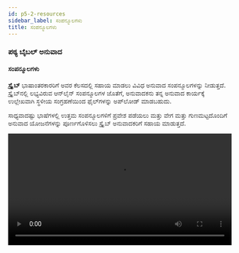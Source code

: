```yaml
---
id: p5-2-resources
sidebar_label: ಸಂಪನ್ಮೂಲಗಳು
title: ಸಂಪನ್ಮೂಲಗಳು
---
```

### ಪಠ್ಯ ಬೈಬಲ್ ಅನುವಾದ

#### ಸಂಪನ್ಮೂಲಗಳು

**ಸ್ಕ್ರೈಬ್** ಭಾಷಾಂತರಕಾರರಿಗೆ ಅವರ ಕೆಲಸದಲ್ಲಿ ಸಹಾಯ ಮಾಡಲು ವಿವಿಧ ಅನುವಾದ ಸಂಪನ್ಮೂಲಗಳನ್ನು ನೀಡುತ್ತದೆ. ಸ್ಕ್ರೈಬ್‌ನಲ್ಲಿ ಲಭ್ಯವಿರುವ ಆನ್‌ಲೈನ್ ಸಂಪನ್ಮೂಲಗಳ ಜೊತೆಗೆ, ಅನುವಾದಕನು ತನ್ನ ಅನುವಾದ ಕಾರ್ಯಕ್ಕೆ ಉಲ್ಲೇಖವಾಗಿ ಸ್ಥಳೀಯ ಸಂಗ್ರಹಣೆಯಿಂದ ಫೈಲ್‌ಗಳನ್ನು ಅಪ್‌ಲೋಡ್ ಮಾಡಬಹುದು.

ಸಾಧ್ಯವಾದಷ್ಟು ಭಾಷೆಗಳಲ್ಲಿ ಉತ್ತಮ ಸಂಪನ್ಮೂಲಗಳಿಗೆ ಪ್ರವೇಶ ಪಡೆಯಲು ಮತ್ತು ವೇಗ ಮತ್ತು ಗುಣಮಟ್ಟದೊಂದಿಗೆ ಅನುವಾದ ಯೋಜನೆಗಳನ್ನು ಪೂರ್ಣಗೊಳಿಸಲು ಸ್ಕ್ರೈಬ್ ಅನುವಾದಕರಿಗೆ ಸಹಾಯ ಮಾಡುತ್ತದೆ.

<video controls src="/0.5.6/en-import-resources.mov" width="100%" type="video/mov"/>

#### ಸಂಪನ್ಮೂಲಗಳ ವಿಧಗಳು

ಕೆಳಗಿನ ಸಂಪನ್ಮೂಲಗಳು ಸ್ಕ್ರೈಬ್‌ನಲ್ಲಿ ಲಭ್ಯವಿದೆ

<h3>ಬೈಬಲ್</h3>

ನೀವು ಬೈಬಲ್ ಮೇಲೆ ಕ್ಲಿಕ್ ಮಾಡಿದರೆ ಮೂರು ಟ್ಯಾಬ್‌ಗಳಿವೆ:

### ಬೈಬಲ್, ರಿಸೋರ್ಸ್, ಕಲೆಕ್ಷನ್ 

**<i>ನಿಮ್ಮ ಆಯ್ಕೆಯ ಬೈಬಲ್ ಅನ್ನು ಡೌನ್‌ಲೋಡ್ ಮಾಡಲು,</i>**  **ರಿಸೋರ್ಸ್ ಟ್ಯಾಬ್**.

ಬೈಬಲ್‌ನಿಂದ ಸಂಪನ್ಮೂಲಗಳನ್ನು ಪೂರ್ವನಿಯೋಜಿತವಾಗಿ ಇಂಗ್ಲಿಷ್‌ನಲ್ಲಿ ಪ್ರದರ್ಶಿಸಲಾಗುತ್ತದೆ; ಇತರ ಭಾಷೆಗಳಲ್ಲಿ ಸಂಪನ್ಮೂಲಗಳನ್ನು ಡೌನ್‌ಲೋಡ್ ಮಾಡಲು, ಸೂಚನೆಗಳನ್ನು ಅನುಸರಿಸಿ.
- **ರಿಸೋರ್ಸ** ಟ್ಯಾಬ್ ಮೇಲೆ ಕ್ಲಿಕ್ ಮಾಡಿ
- ಭಾಷಾ ಡ್ರಾಪ್-ಡೌನ್‌ನಿಂದ **ಭಾಷೆ** ಆಯ್ಕೆಮಾಡಿ
- **ಟೈಪ್** ಡ್ರಾಪ್‌ಡೌನ್‌ನಿಂದ **ಬೈಬಲ್** ಅಥವಾ **ಅಲೈನ್ಡ್ ಬೈಬಲ್** ಆಯ್ಕೆಮಾಡಿ
- ಡೌನ್‌ಲೋಡ್ ಐಕಾನ್ ಆಯ್ಕೆಮಾಡಿ

ಒಮ್ಮೆ ನೀವು ಬೈಬಲ್ ಟ್ಯಾಬ್ ಅನ್ನು ಕ್ಲಿಕ್ ಮಾಡಿದರೆ, ಡೌನ್‌ಲೋಡ್ ಮಾಡಿದ ಬೈಬಲ್ ಪಟ್ಟಿಯ ಮೇಲ್ಭಾಗದಲ್ಲಿರುತ್ತದೆ. ಡೌನ್‌ಲೋಡ್ ಮಾಡಲಾದ ಸಂಪನ್ಮೂಲಗಳನ್ನು ಟ್ರ್ಯಾಕ್ ಮಾಡಲು ಇದು ನಿಮ್ಮನ್ನು ಅನುಮತಿಸುತ್ತದೆ.
ಸಂಪನ್ಮೂಲ ವಿಭಾಗದಲ್ಲಿ ಒದಗಿಸಲಾದ ವಿಂಡೋದಲ್ಲಿ ಭಾಷೆ ಮತ್ತು ಟೈಪ್‌ನಂತಹ ಮಾಹಿತಿಯನ್ನು ನಮೂದಿಸುವ ಮೂಲಕ ನೀವು ಬೈಬಲ್ ಅನ್ನು ಆಯ್ಕೆ ಮಾಡಬಹುದು.
ಬೈಬಲ್ ಟ್ಯಾಬ್ ಅನ್ನು ಕ್ಲಿಕ್ ಮಾಡುವ ಮೂಲಕ, ನೀವು ಡೌನ್‌ಲೋಡ್ ಮಾಡಿದ ಬೈಬಲ್ ಅನ್ನು ಉಲ್ಲೇಖಕ್ಕಾಗಿ ಪ್ರವೇಶಿಸಲು ಸಾಧ್ಯವಾಗುತ್ತದೆ.

**<i>ಸ್ಥಳೀಯದಿಂದ ರಿಸೋರ್ಸ ಅಪ್‌ಲೋಡ್ ಮಾಡಲು,</i>**  **ಕಲೆಕ್ಷನ್ ಟ್ಯಾಬ್**

ಇದಕ್ಕಾಗಿ ಸ್ಕ್ರಿಪ್ಚರ್ ಬುರ್ರಿಟೋ ಸಕ್ರಿಯಗೊಳಿಸಿದ ಸಂಪನ್ಮೂಲ ಫೋಲ್ಡರ್ ಅಗತ್ಯವಿದೆ.[ಸ್ಕ್ರಿಪ್ಚರ್ ಬುರ್ರಿಟೋ ಫೋಲ್ಡರ್ ಅನ್ನು ಹೇಗೆ ರಚಿಸುವುದು?](../../How-to/p9-1-scripture%20burrito)

ಸ್ಕ್ರೈಬ್‌ಗೆ ಅಪ್‌ಲೋಡ್ ಮಾಡುವ ಮೂಲಕ ನಿಮ್ಮ ಸ್ಥಳೀಯ ಕಂಪ್ಯೂಟರ್‌ನಿಂದ ಸಂಪನ್ಮೂಲಗಳನ್ನು ಸಹ ನೀವು ಉಲ್ಲೇಖಿಸಬಹುದು.

- ಸ್ಥಳೀಯ ಸಂಗ್ರಹಣೆಯಿಂದ ಸಂಪನ್ಮೂಲಗಳನ್ನು ಆಮದು ಮಾಡಿಕೊಳ್ಳಲು **ಕಲೆಕ್ಷನ್** ಟ್ಯಾಬ್ ಮೇಲೆ ಕ್ಲಿಕ್ ಮಾಡಿ
- **ಸೆಲೆಕ್ಟ್ ಫೋಲ್ಡರ್** ಮೇಲೆ ಕ್ಲಿಕ್ ಮಾಡಿ
- ನೀವು ಅಪ್‌ಲೋಡ್ ಮಾಡಲು ಬಯಸುವ ನಿಮ್ಮ ಕಂಪ್ಯೂಟರ್‌ನಿಂದ ಫೈಲ್ ಅನ್ನು ಆಯ್ಕೆಮಾಡಿ
- ಅಪ್ಲೋಡ್ ಆಯ್ಕೆಯನ್ನು ಆರಿಸಿ
- ನೀವು **ಬೈಬಲ್** ಟ್ಯಾಬ್ ಅನ್ನು ಕ್ಲಿಕ್ ಮಾಡಿದರೆ ಫೈಲ್ ಅನ್ನು ನೋಡಲು ನಿಮಗೆ ಸಾಧ್ಯವಾಗುತ್ತದೆ.

<video controls src="/0.5.6/en-import-resources-bible.mov" width="100%" type="video/mov"/>

### ಇತರ ಉಲ್ಲೇಖ ಸಂಪನ್ಮೂಲಗಳನ್ನು ಡೌನ್‌ಲೋಡ್ ಮಾಡಲು

ಕೆಳಗಿನ ಸಂಪನ್ಮೂಲಗಳನ್ನು **ಆನ್‌ಲೈನ್** ಮತ್ತು **ಆಫ್‌ಲೈನ್** ಎರಡನ್ನೂ ಬಳಸಬಹುದು: **ಅನುವಾದ ಟಿಪ್ಪಣಿಗಳು, ಅನುವಾದ ಪದಗಳು, ಅನುವಾದ ಪ್ರಶ್ನೆಗಳು, ಅನುವಾದ ಅಕಾಡೆಮಿ ಮತ್ತು OBS ಸಂಪನ್ಮೂಲಗಳು**

ಬಳಕೆದಾರರು ಈ ಸಂಪನ್ಮೂಲಗಳ ಮೇಲೆ ಕ್ಲಿಕ್ ಮಾಡುವ ಮೂಲಕ ಆನ್‌ಲೈನ್‌ನಲ್ಲಿ ಪ್ರವೇಶಿಸಬಹುದು. ಆದಾಗ್ಯೂ, ಆನ್‌ಲೈನ್ ಬಳಕೆಗಾಗಿ, ಸಂಪನ್ಮೂಲದ ಬಳಕೆಯ ಉದ್ದಕ್ಕೂ ಇಂಟರ್ನೆಟ್ ಸಂಪರ್ಕದ ಅಗತ್ಯವಿದೆ ಎಂಬುದನ್ನು ಗಮನಿಸುವುದು ಮುಖ್ಯ.

#### ಸಂಪನ್ಮೂಲಗಳನ್ನು ಡೌನ್‌ಲೋಡ್ ಮಾಡಲು ಹಂತಗಳು

- ಇಚ್ಚಿಸಿದ ಭಾಷೆಗಾಗಿ ಅನುವಾದ ನೋಟ್‌ಗಳ ಮೇಲೆ ಹೋವರ್ ಮಾಡಿ
- ಬಲಭಾಗದಲ್ಲಿ, ಡೌನ್‌ಲೋಡ್ ಐಕಾನ್ ಕ್ಲಿಕ್ ಮಾಡಿ <img src="/0.5.3/download.png"  width="30px" alt="download"/>
- ಆಯ್ಕೆಮಾಡಿದ ಸಂಪನ್ಮೂಲವನ್ನು ಡೌನ್‌ಲೋಡ್ ಮಾಡಲಾಗುತ್ತದೆ ಮತ್ತು **ಸಂಪನ್ಮೂಲ ಡೌನ್‌ಲೋಡ್ ಮುಗಿದಿದೆ** ಎಂಬ ಸಂದೇಶವು ಕೆಳಗಿನ ಎಡಭಾಗದಲ್ಲಿ ಗೋಚರಿಸುತ್ತದೆ
- ಡೌನ್‌ಲೋಡ್ ಮಾಡಿದ ಸಂಪನ್ಮೂಲವು ಸಂಪನ್ಮೂಲ ಪಟ್ಟಿಯ ಮೇಲ್ಭಾಗದಲ್ಲಿ **ಡೌನ್‌ಲೋಡ್ ಮಾಡಿದ ಸಂಪನ್ಮೂಲಗಳು** ಅಡಿಯಲ್ಲಿ ಗೋಚರಿಸುತ್ತದೆ
- ಡೌನ್‌ಲೋಡ್ ಮಾಡಿದ ಸಂಪನ್ಮೂಲಗಳಲ್ಲಿ **ರಿಫ್ರೆಶ್ ಐಕಾನ್** ಇದೆ <img src="/0.5.3/refreshbutton.png"  width="30px" alt="refresh"/> ಇದು ನವೀಕರಣಗಳಿಗಾಗಿ ಪರಿಶೀಲಿಸಲು ನಿಮಗೆ ಅನುಮತಿಸುತ್ತದೆ
   - ನವೀಕರಣಗಳು ಲಭ್ಯವಿದ್ದರೆ, ಸಂಪನ್ಮೂಲವನ್ನು ಇತ್ತೀಚಿನ ಆವೃತ್ತಿಗೆ ನವೀಕರಿಸಲಾಗುತ್ತದೆ
   - ಯಾವುದೇ ನವೀಕರಣಗಳು ಲಭ್ಯವಿಲ್ಲದಿದ್ದರೆ, ಯಾವುದೇ ನವೀಕರಣಗಳು ಲಭ್ಯವಿಲ್ಲ ಎಂದು ಹೇಳುವ ಪಾಪ್-ಅಪ್ ಸಂದೇಶವು ಕಾಣಿಸಿಕೊಳ್ಳುತ್ತದೆ
- ಬಳಕೆಯಾಗದ ಸಂಪನ್ಮೂಲಗಳನ್ನು ತೆಗೆದುಹಾಕಲು **ಟ್ರ್ಯಾಶ್ ಬಿನ್** ಐಕಾನ್ ಕ್ಲಿಕ್ ಮಾಡಿ <img src="/0.5.3/trashbin.png"  width="30px" alt="trashbin"/>



:::note ಟಿಪ್ಪಣಿ

ಬೈಬಲ್ ಅನುವಾದ ಪದಗಳ ಪಟ್ಟಿ ಮತ್ತು OBS ಅನುವಾದ ಪದಗಳ ಪಟ್ಟಿಯನ್ನು **ಆನ್‌ಲೈನ್‌ನಲ್ಲಿ ಮಾತ್ರ** ಬಳಸಬಹುದು (ಅನುವಾದ ಪದಗಳ ಪಟ್ಟಿಯನ್ನು ನೋಡಿ).

:::


<video controls src="/0.5.6/en-download-resources-cmn.mov" width="100%" type="video/mov"/>

### ಅನುವಾದ ಟಿಪ್ಪಣಿಗಳು
(ಆನ್‌ಲೈನ್ ಮತ್ತು ಆಫ್‌ಲೈನ್‌ನಲ್ಲಿ ಲಭ್ಯವಿದೆ)

ಸ್ಕ್ರೈಬ್ ಪ್ರಸ್ತುತ ವಿವಿಧ ಭಾಷೆಗಳಲ್ಲಿ ಅನುವಾದ ಟಿಪ್ಪಣಿಗಳನ್ನು (ಆನ್‌ಲೈನ್ ಮತ್ತು ಆಫ್‌ಲೈನ್) ಬೆಂಬಲಿಸುತ್ತದೆ.

<video controls src="/0.5.6/en-import-resources-trans-notes.mov" width="100%" type="video/mov"/>

### ಅನುವಾದ ಪದಗಳ ಪಟ್ಟಿ (ಆನ್‌ಲೈನ್‌ನಲ್ಲಿ ಮಾತ್ರ ಲಭ್ಯವಿದೆ)

ಈ ವಿಭಾಗವು ಪ್ರಮುಖ ಬೈಬಲ್ನ ಪದಗಳ ಪಟ್ಟಿಯನ್ನು ನೀಡುತ್ತದೆ.

#### ಅನುವಾದ ಪದಗಳ ಪಟ್ಟಿಯನ್ನು ಉಲ್ಲೇಖಿಸಲು ಕ್ರಮಗಳು

- ಯೋಜನೆಯನ್ನು ತೆರೆಯಿರಿ ಮತ್ತು, ಹೊಸ ಲೇಔಟ್ ಐಕಾನ್ ಮೇಲೆ ಕ್ಲಿಕ್ ಮಾಡಿ
- ಹೊಸ ಕಾಲಮ್‌ನಲ್ಲಿ, **ಸಂಪನ್ಮೂಲ ಆಯ್ಕೆ** ಮೇಲೆ ಕ್ಲಿಕ್ ಮಾಡಿ ಅಥವಾ ಮಾಡ್ಯೂಲ್ ಅನ್ನು ಲೋಡ್ ಮಾಡಿ
- ಈ ಕ್ರಿಯೆಯು ಸಂಪನ್ಮೂಲ ಪುಟವನ್ನು ತೆರೆಯುತ್ತದೆ
- ಅಲ್ಲಿಂದ, ನಿಮಗೆ ಅಗತ್ಯವಿರುವ ಭಾಷೆಗಾಗಿ ಅನುವಾದ ಪದಗಳ ಪಟ್ಟಿಯನ್ನು ಆಯ್ಕೆಮಾಡಿ
- ಆಯ್ಕೆ ಮಾಡಿದ ಸಂಪನ್ಮೂಲವು ನಂತರ ಉಲ್ಲೇಖ ಕಾಲಮ್‌ನಲ್ಲಿ ಗೋಚರಿಸುತ್ತದೆ

<video controls src="/0.5.6/en-import-resources-transwordlist.mov" width="100%" type="video/mov"/>

### ಅನುವಾದ ಪದಗಳು
(ಆನ್‌ಲೈನ್ ಮತ್ತು ಆಫ್‌ಲೈನ್‌ನಲ್ಲಿ ಲಭ್ಯವಿದೆ)

ಅನುವಾದ ಪದಗಳ ಪಟ್ಟಿಯನ್ನು ಮೂರು ವರ್ಗಗಳಾಗಿ ವಿಂಗಡಿಸಲಾಗಿದೆ:

**KT-ಕೀ ನಿಯಮಗಳು** - ಈ ಪಟ್ಟಿಯು ವ್ಯಾಖ್ಯಾನಗಳು, ಅನುವಾದ ಸಲಹೆಗಳು, ಬೈಬಲ್ ಉಲ್ಲೇಖಗಳು ಮತ್ತು ಪದ ಡೇಟಾದೊಂದಿಗೆ ಬೈಬಲ್‌ನಿಂದ ಹಲವಾರು ಪ್ರಮುಖ ಪದಗಳನ್ನು ಒಳಗೊಂಡಿದೆ.

**ಹೆಸರುಗಳು** - ಈ ಪಟ್ಟಿಯು ಸತ್ಯಗಳು, ಬೈಬಲ್ ಉಲ್ಲೇಖಗಳು, ಬೈಬಲ್ ಕಥೆಗಳಿಂದ ಉದಾಹರಣೆಗಳು ಮತ್ತು ಬೈಬಲ್ನಲ್ಲಿರುವ ಜನರ ಬಗ್ಗೆ ಪದ ಡೇಟಾವನ್ನು ಒಳಗೊಂಡಿದೆ.

**ಇತರ** - ಇದು ಹೆಚ್ಚುವರಿ ಬೈಬಲ್ ಪದಗಳ ಪಟ್ಟಿಯಾಗಿದೆ. ವ್ಯಾಖ್ಯಾನ, ಬೈಬಲ್ ಉಲ್ಲೇಖಗಳು ಮತ್ತು ಪದ ಡೇಟಾವನ್ನು ಪಟ್ಟಿಯಲ್ಲಿ ಸೇರಿಸಲಾಗಿದೆ.

<video controls src="/0.5.6/en-import-resources-transwords.mov" width="100%" type="video/mov"/>

### ಅನುವಾದ ಪ್ರಶ್ನೆ
(ಆನ್‌ಲೈನ್ ಮತ್ತು ಆಫ್‌ಲೈನ್‌ನಲ್ಲಿ ಲಭ್ಯವಿದೆ)

ಈ ಸಂಪನ್ಮೂಲ ವರ್ಗವು ನಿರ್ದಿಷ್ಟ ಬೈಬಲ್ ಪುಸ್ತಕಗಳನ್ನು ವಿಶ್ಲೇಷಿಸಲು ಮತ್ತು ಅರ್ಥಮಾಡಿಕೊಳ್ಳಲು ಅನುವಾದಕರಿಗೆ ಸಹಾಯ ಮಾಡಲು ವಿನ್ಯಾಸಗೊಳಿಸಲಾದ ಪ್ರಶ್ನೆಗಳನ್ನು ಒಳಗೊಂಡಿದೆ.
<img src="/0.5.6/en-Translationques.PNG"  width="1000px" alt="file menu"/>

### ಅನುವಾದ ಅಕಾಡೆಮಿ
(ಆನ್‌ಲೈನ್ ಮತ್ತು ಆಫ್‌ಲೈನ್‌ನಲ್ಲಿ ಲಭ್ಯವಿದೆ)

ಭಾಷಾಂತರ ಅಕಾಡೆಮಿಯು ಬೈಬಲ್ ಭಾಷಾಂತರ ಮಾಹಿತಿ ಮತ್ತು ಅನುವಾದಕರಿಗೆ ಸೂಚನೆಗಳಿಗಾಗಿ ಒಂದು ಸಂಪನ್ಮೂಲವಾಗಿದೆ.
<img src="/0.5.6/en-transacademy.PNG"  width="1000px" alt="file menu"/>

<!-- ##
To import a resource, follow the steps below.
<video controls src="/0.5.3/importresourcesep.mov" width="100%" type="video/mov"/> -->

### 

### 

### ಓಪನ್ ಬೈಬಲ್ ಸ್ಟೋರೀಸ್ (OBS)

ಓಪನ್ ಬೈಬಲ್ ಸ್ಟೋರೀಸ್ ಎನ್ನುವುದು ಸುಲಭವಾಗಿ ಅರ್ಥಮಾಡಿಕೊಳ್ಳಬಹುದಾದ ಪಠ್ಯದಲ್ಲಿ ಅನುವಾದಕ್ಕಾಗಿ ಲಭ್ಯವಿರುವ ಪ್ರಮುಖ ಬೈಬಲ್ ಕಥೆಗಳ ಸಂಗ್ರಹವಾಗಿದೆ.

ಓಪನ್ ಬೈಬಲ್ ಸ್ಟೋರೀಸ್ ಮೇಲೆ ಕ್ಲಿಕ್ ಮಾಡಿದರೆ ಮೂರು ಟ್ಯಾಬ್‌ಗಳಿವೆ

#### OBS, ರಿಸೋರ್ಸ, ಕಲೆಕ್ಷನ್ 

**<i>ನಿಮ್ಮ ಆಯ್ಕೆಯ ಬೈಬಲ್ ಕಥೆಯನ್ನು ಡೌನ್‌ಲೋಡ್ ಮಾಡಲು</i>** **ರಿಸೋರ್ಸ** ಟ್ಯಾಬ್

ಬೈಬಲ್‌ನಿಂದ ಸಂಪನ್ಮೂಲಗಳನ್ನು ಪೂರ್ವನಿಯೋಜಿತವಾಗಿ ಇಂಗ್ಲಿಷ್‌ನಲ್ಲಿ ಪ್ರದರ್ಶಿಸಲಾಗುತ್ತದೆ; ಇತರ ಭಾಷೆಗಳಲ್ಲಿ ಸಂಪನ್ಮೂಲಗಳನ್ನು ಡೌನ್‌ಲೋಡ್ ಮಾಡಲು, ಸೂಚನೆಗಳನ್ನು ಅನುಸರಿಸಿ.

- **ರಿಸೋರ್ಸ** ಟ್ಯಾಬ್ ಮೇಲೆ ಕ್ಲಿಕ್ ಮಾಡಿ
- ನೀವು ಡೌನ್‌ಲೋಡ್ ಮಾಡಲು ಬಯಸುವ ಸ್ಟೋರೀಸ್ ಆರಿಸಿ
- ಡೌನ್‌ಲೋಡ್ ಐಕಾನ್ ಆಯ್ಕೆಮಾಡಿ
- ಡೌನ್‌ಲೋಡ್ ಮಾಡಿದ ಬೈಬಲ್ ಕಥೆಯು OBS ಟ್ಯಾಬ್‌ನಲ್ಲಿ ಕಾಣಿಸುತ್ತದೆ. ಡೌನ್‌ಲೋಡ್ ಮಾಡಲಾದ ಸಂಪನ್ಮೂಲಗಳನ್ನು ಟ್ರ್ಯಾಕ್ ಮಾಡಲು ಇದು ನಿಮ್ಮನ್ನು ಅನುಮತಿಸುತ್ತದೆ.
- ಸಂಪನ್ಮೂಲ ವಿಭಾಗದಲ್ಲಿ ಭಾಷೆಯನ್ನು ಆಯ್ಕೆ ಮಾಡುವ ಮೂಲಕ ನೀವು OBS ಅನ್ನು ಸಹ ಆಯ್ಕೆ ಮಾಡಬಹುದು.
- OBS ಟ್ಯಾಬ್ ಅನ್ನು ಕ್ಲಿಕ್ ಮಾಡುವುದರ ಮೂಲಕ, ನೀವು ಡೌನ್‌ಲೋಡ್ ಮಾಡಿದ OBS ಕಥೆಯನ್ನು ಉಲ್ಲೇಖಕ್ಕಾಗಿ ಪ್ರವೇಶಿಸಲು ಸಾಧ್ಯವಾಗುತ್ತದೆ.

<video controls src="/0.5.6/en-obsresourcedownload.mov" width="100%" type="video/mov"/>

**<i>ಸ್ಥಳೀಯದಿಂದ ಸಂಪನ್ಮೂಲಗಳನ್ನು ಅಪ್‌ಲೋಡ್ ಮಾಡಲು</i>** **ಕಲೆಕ್ಷನ್** tab

ಇದಕ್ಕಾಗಿ ಸ್ಕ್ರಿಪ್ಚರ್ ಬುರ್ರಿಟೋ ಸಕ್ರಿಯಗೊಳಿಸಿದ ಸಂಪನ್ಮೂಲ ಫೋಲ್ಡರ್ ಅಗತ್ಯವಿದೆ. [ಸ್ಕ್ರಿಪ್ಚರ್ ಬುರ್ರಿಟೋ ಫೋಲ್ಡರ್ ಅನ್ನು ಹೇಗೆ ರಚಿಸುವುದು?](../../How-to/p9-1-scripture%20burrito)

**ಸ್ಕ್ರೈಬ್** ಗೆ ಅಪ್‌ಲೋಡ್ ಮಾಡುವ ಮೂಲಕ ನಿಮ್ಮ ಸ್ಥಳೀಯ ಕಂಪ್ಯೂಟರ್‌ನಿಂದ ಸಂಪನ್ಮೂಲಗಳನ್ನು ಸಹ ನೀವು ಉಲ್ಲೇಖಿಸಬಹುದು.

- ಸ್ಥಳೀಯ ಸಂಗ್ರಹಣೆಯಿಂದ ಸಂಪನ್ಮೂಲಗಳನ್ನು ಆಮದು ಮಾಡಿಕೊಳ್ಳಲು **ಕಲೆಕ್ಷನ್** ಟ್ಯಾಬ್ ಮೇಲೆ ಕ್ಲಿಕ್ ಮಾಡಿ
- **ಸೆಲೆಕ್ಟ್ ಫೋಲ್ಡರ್** ಮೇಲೆ ಕ್ಲಿಕ್ ಮಾಡಿ
- ನೀವು ಅಪ್‌ಲೋಡ್ ಮಾಡಲು ಬಯಸುವ ನಿಮ್ಮ ಕಂಪ್ಯೂಟರ್‌ನಿಂದ ಫೈಲ್ ಅನ್ನು ಆಯ್ಕೆಮಾಡಿ
- ಅಪ್ಲೋಡ್ ಆಯ್ಕೆಯನ್ನು ಆರಿಸಿ
   ನೀವು OBS ಟ್ಯಾಬ್ ಅನ್ನು ಕ್ಲಿಕ್ ಮಾಡಿದರೆ ಫೈಲ್ ಅನ್ನು ನೋಡಲು ನಿಮಗೆ ಸಾಧ್ಯವಾಗುತ್ತದೆ.

<video controls src="/0.5.6/en-obsresoucollection.mov" width="100%" type="video/mov"/>

### OBS ಅನುವಾದ ಟಿಪ್ಪಣಿಗಳು

OBS ಅನುವಾದ ಟಿಪ್ಪಣಿಗಳು ಅನುವಾದಕರಿಗೆ ಅವರ ಅನುವಾದ ಕಾರ್ಯದಲ್ಲಿ ಸಹಾಯ ಮಾಡಲು ಕಥೆಗಳಿಗೆ ವಿವರಣಾತ್ಮಕ ಮಾಹಿತಿಯನ್ನು ಒದಗಿಸುತ್ತದೆ.

<img src="/0.5.6/en-obstransnotes.PNG"  width="1000px" alt="file menu"/>
<img src="/0.5.6/en-obstransnotes1.PNG"  width="1000px" alt="file menu"/>

### OBS ಅನುವಾದ ಪ್ರಶ್ನೆಗಳು

ಈ ಪ್ರಶ್ನೆಗಳು ಅನುವಾದಕರಿಗೆ ಉದ್ದೇಶಿತ ಅರ್ಥವನ್ನು ಪ್ರೇಕ್ಷಕರಿಗೆ ಸ್ಪಷ್ಟವಾಗಿ ತಿಳಿಸಲಾಗಿದೆಯೇ ಎಂದು ನಿರ್ಧರಿಸಲು ಅನುವು ಮಾಡಿಕೊಡುತ್ತದೆ.
<img src="/0.5.6/en-obstransques.PNG"  width="1000px" alt="file menu"/>
<img src="/0.5.6/en-Translationques1.PNG"  width="1000px" alt="file menu"/>

### OBS ಅನುವಾದ ಪದಗಳ ಪಟ್ಟಿ

ಈ ವಿಭಾಗವು ಪ್ರಮುಖ ಬೈಬಲ್ ಪದಗಳ ಪಟ್ಟಿಯನ್ನು ನೀಡುತ್ತದೆ.
<img src="/0.5.6/en-obstranswl.PNG"  width="1000px" alt="file menu"/>
<img src="/0.5.6/en-obstranswl1.PNG"  width="1000px" alt="file menu"/>

### ಆಡಿಯೋ
**ಆಡಿಯೊ ಸಂಪನ್ಮೂಲವನ್ನು ಆಮದು ಮಾಡಿಕೊಳ್ಳಲು ಕ್ರಮಗಳು**

ಇದಕ್ಕಾಗಿ ಸ್ಕ್ರಿಪ್ಚರ್ ಬುರ್ರಿಟೋ ಸಕ್ರಿಯಗೊಳಿಸಿದ ಸಂಪನ್ಮೂಲ ಫೋಲ್ಡರ್ ಅಗತ್ಯವಿದೆ. [ಸ್ಕ್ರಿಪ್ಚರ್ ಬುರ್ರಿಟೋ ಫೋಲ್ಡರ್ ಅನ್ನು ಹೇಗೆ ರಚಿಸುವುದು?](../../How-to/p9-1-scripture%20burrito)

- ಪ್ರಾಜೆಕ್ಟ್ ತೆರೆಯಿರಿ ಮತ್ತು ಎಡಿಟರ್ ಪೇನ್‌ನಲ್ಲಿ ಹೊಸ ಲೇಔಟ್ ಐಕಾನ್ ಮೇಲೆ ಕ್ಲಿಕ್ ಮಾಡಿ
- ಹೊಸ ಕಾಲಮ್‌ನಲ್ಲಿ, **ಕಲೆಕ್ಷನ್** ಮೇಲೆ ಕ್ಲಿಕ್ ಮಾಡಿ
- ಈ ಕ್ರಿಯೆಯು ಸಂಪನ್ಮೂಲ ಪುಟವನ್ನು ತೆರೆಯುತ್ತದೆ
- **ಆಡಿಯೋ** ಆಯ್ಕೆಮಾಡಿ
- ಸ್ಥಳೀಯ ಸಂಗ್ರಹಣೆಯಿಂದ ಸಂಪನ್ಮೂಲಗಳನ್ನು ಆಮದು ಮಾಡಿಕೊಳ್ಳಲು **ಕಲೆಕ್ಷನ್** ಟ್ಯಾಬ್ ಮೇಲೆ ಕ್ಲಿಕ್ ಮಾಡಿ
- **ಸೆಲೆಕ್ಟ್ ಫೋಲ್ಡರ್** ಮೇಲೆ ಕ್ಲಿಕ್ ಮಾಡಿ
- ನೀವು ಅಪ್‌ಲೋಡ್ ಮಾಡಲು ಬಯಸುವ ನಿಮ್ಮ ಕಂಪ್ಯೂಟರ್‌ನಿಂದ ಫೈಲ್ ಅನ್ನು ಆಯ್ಕೆಮಾಡಿ
- ಅಪ್ಲೋಡ್ ಆಯ್ಕೆಯನ್ನು ಆರಿಸಿ

ನೀವು **ಆಡಿಯೋ** ಟ್ಯಾಬ್ ಅನ್ನು ಕ್ಲಿಕ್ ಮಾಡಿದರೆ ಫೈಲ್ ಅನ್ನು ನೋಡಲು ನಿಮಗೆ ಸಾಧ್ಯವಾಗುತ್ತದೆ.

<video controls src="/0.5.6/en_audioresource_import.mov" width="100%" type="video/mov"/>

### ಸಹಾಯ ಸಂಪನ್ಮೂಲಗಳನ್ನು ಅಪ್‌ಲೋಡ್ ಮಾಡಿ

ಈ ವೈಶಿಷ್ಟ್ಯದ ಬಗ್ಗೆ ತಿಳಿಯಲು [ಈ ಪುಟಕ್ಕೆ ಹೋಗಿ](../../How-to/p9-2-offlineupload.md).

